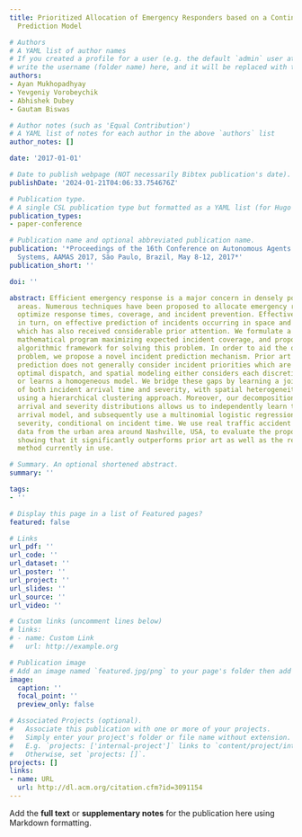 ```yaml
---
title: Prioritized Allocation of Emergency Responders based on a Continuous-Time Incident
  Prediction Model

# Authors
# A YAML list of author names
# If you created a profile for a user (e.g. the default `admin` user at `content/authors/admin/`), 
# write the username (folder name) here, and it will be replaced with their full name and linked to their profile.
authors:
- Ayan Mukhopadhyay
- Yevgeniy Vorobeychik
- Abhishek Dubey
- Gautam Biswas

# Author notes (such as 'Equal Contribution')
# A YAML list of notes for each author in the above `authors` list
author_notes: []

date: '2017-01-01'

# Date to publish webpage (NOT necessarily Bibtex publication's date).
publishDate: '2024-01-21T04:06:33.754676Z'

# Publication type.
# A single CSL publication type but formatted as a YAML list (for Hugo requirements).
publication_types:
- paper-conference

# Publication name and optional abbreviated publication name.
publication: '*Proceedings of the 16th Conference on Autonomous Agents and MultiAgent
  Systems, AAMAS 2017, São Paulo, Brazil, May 8-12, 2017*'
publication_short: ''

doi: ''

abstract: Efficient emergency response is a major concern in densely populated urban
  areas. Numerous techniques have been proposed to allocate emergency responders to
  optimize response times, coverage, and incident prevention. Effective response depends,
  in turn, on effective prediction of incidents occurring in space and time, a problem
  which has also received considerable prior attention. We formulate a non-linear
  mathematical program maximizing expected incident coverage, and propose a novel
  algorithmic framework for solving this problem. In order to aid the optimization
  problem, we propose a novel incident prediction mechanism. Prior art in incident
  prediction does not generally consider incident priorities which are crucial in
  optimal dispatch, and spatial modeling either considers each discretized area independently,
  or learns a homogeneous model. We bridge these gaps by learning a joint distribution
  of both incident arrival time and severity, with spatial heterogeneity captured
  using a hierarchical clustering approach. Moreover, our decomposition of the joint
  arrival and severity distributions allows us to independently learn the continuous-time
  arrival model, and subsequently use a multinomial logistic regression to capture
  severity, conditional on incident time. We use real traffic accident and response
  data from the urban area around Nashville, USA, to evaluate the proposed approach,
  showing that it significantly outperforms prior art as well as the real dispatch
  method currently in use.

# Summary. An optional shortened abstract.
summary: ''

tags:
- ''

# Display this page in a list of Featured pages?
featured: false

# Links
url_pdf: ''
url_code: ''
url_dataset: ''
url_poster: ''
url_project: ''
url_slides: ''
url_source: ''
url_video: ''

# Custom links (uncomment lines below)
# links:
# - name: Custom Link
#   url: http://example.org

# Publication image
# Add an image named `featured.jpg/png` to your page's folder then add a caption below.
image:
  caption: ''
  focal_point: ''
  preview_only: false

# Associated Projects (optional).
#   Associate this publication with one or more of your projects.
#   Simply enter your project's folder or file name without extension.
#   E.g. `projects: ['internal-project']` links to `content/project/internal-project/index.md`.
#   Otherwise, set `projects: []`.
projects: []
links:
- name: URL
  url: http://dl.acm.org/citation.cfm?id=3091154
---
```


Add the **full text** or **supplementary notes** for the publication here using Markdown formatting.
